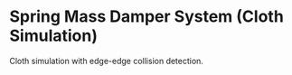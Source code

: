 # Spring Mass Damper System (Cloth Simulation)

Cloth simulation with edge-edge collision detection.
